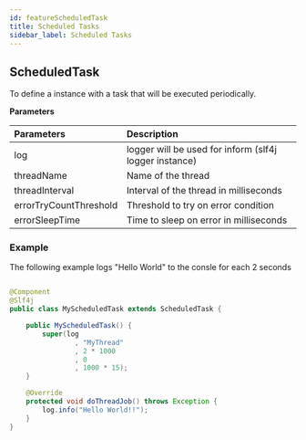 ```yaml
---
id: featureScheduledTask
title: Scheduled Tasks
sidebar_label: Scheduled Tasks
---
```


## ScheduledTask
To define a instance with a task that will be executed periodically.

**Parameters**

| Parameters             | Description                                            |
| :--------------------- | :----------------------------------------------------- |
| log                    | logger will be used for inform (slf4j logger instance) |
| threadName             | Name of the thread                                     |
| threadInterval         | Interval of the thread in milliseconds                 |
| errorTryCountThreshold | Threshold to try on error condition                    |
| errorSleepTime         | Time to sleep on error in milliseconds                 |

### Example

The following example logs "Hello World" to the consle for each 2 seconds

```java

@Component
@Slf4j
public class MyScheduledTask extends ScheduledTask {

    public MyScheduledTask() {
        super(log
                , "MyThread"
                , 2 * 1000
                , 0
                , 1000 * 15);
    }

    @Override
    protected void doThreadJob() throws Exception {
        log.info("Hello World!!");
    }
}

```